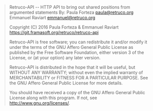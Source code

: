 > Retruco-API -- HTTP API to bring out shared positions from argumented statements
> By: Paula Forteza <paula@retruco.org>
>     Emmanuel Raviart <emmanuel@retruco.org>
>
> Copyright (C) 2016 Paula Forteza & Emmanuel Raviart
> https://git.framasoft.org/retruco/retruco-api
>
> Retruco-API is free software; you can redistribute it and/or modify
> it under the terms of the GNU Affero General Public License as
> published by the Free Software Foundation, either version 3 of the
> License, or (at your option) any later version.
>
> Retruco-API is distributed in the hope that it will be useful,
> but WITHOUT ANY WARRANTY; without even the implied warranty of
> MERCHANTABILITY or FITNESS FOR A PARTICULAR PURPOSE.  See the
> GNU Affero General Public License for more details.
>
> You should have received a copy of the GNU Affero General Public License
> along with this program.  If not, see <http://www.gnu.org/licenses/>.
